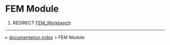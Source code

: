 # FEM Module
1.  REDIRECT [FEM_Workbench](FEM_Workbench.md)



---
![](images/Right_arrow.png) [documentation index](../README.md) > FEM Module
